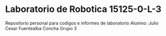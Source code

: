 # Laboratorio de Robotica 15125-0-L-3
Repositorio personal para codigos e informes de laboratorio
Alumno: Julio Cesar Fuentealba Concha
Grupo 3
